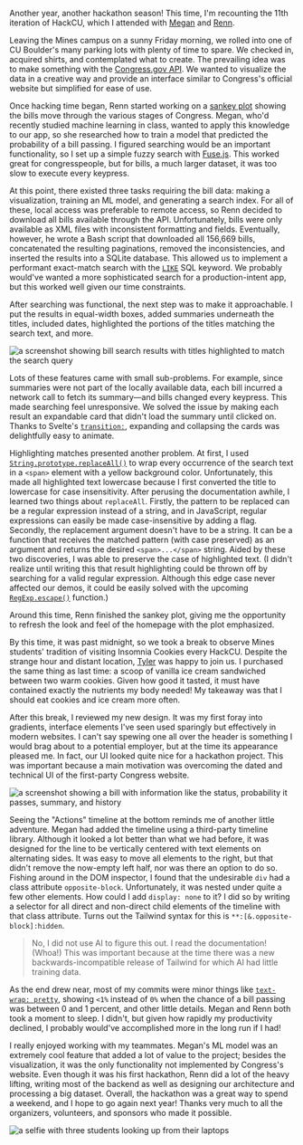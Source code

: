 Another year, another hackathon season! This time, I'm recounting the 11th
iteration of HackCU, which I attended with
[Megan](https://github.com/megankulshekar) and
[Renn](https://github.com/kylo33).

Leaving the Mines campus on a sunny Friday morning, we rolled into one of
CU&nbsp;Boulder's many parking lots with plenty of time to spare. We checked
in, acquired shirts, and contemplated what to create. The prevailing idea was
to make something with the [Congress.gov API](https://api.congress.gov/). We
wanted to visualize the data in a creative way and provide an interface similar
to Congress's official website but simplified for ease of use.

Once hacking time began, Renn started working on a [sankey
plot](https://en.wikipedia.org/wiki/Sankey_diagram) showing the bills move
through the various stages of Congress. Megan, who'd recently studied machine
learning in class, wanted to apply this knowledge to our app, so she researched
how to train a model that predicted the probability of a bill passing. I
figured searching would be an important functionality, so I set up a simple
fuzzy search with [Fuse.js](https://www.fusejs.io/). This worked great for
congresspeople, but for bills, a much larger dataset, it was too slow to
execute every keypress.

At this point, there existed three tasks requiring the bill data: making a
visualization, training an ML model, and generating a search index. For all of
these, local access was preferable to remote access, so Renn decided to
download all bills available through the API. Unfortunately, bills were only
available as XML files with inconsistent formatting and fields. Eventually,
however, he wrote a Bash script that downloaded all 156,669 bills, concatenated
the resulting paginations, removed the inconsistencies, and inserted the
results into a SQLite database. This allowed us to implement a performant
exact-match search with the
[`LIKE`](https://www.sqlite.org/optoverview.html#like_opt) SQL keyword. We
probably would've wanted a more sophisticated search for a production-intent
app, but this worked well given our time constraints.

After searching was functional, the next step was to make it approachable. I
put the results in equal-width boxes, added summaries underneath the titles,
included dates, highlighted the portions of the titles matching the search
text, and more.

![a screenshot showing bill search results with titles highlighted to match the search query](search_screenshot.avif "The finished search page.")

Lots of these features came with small sub-problems. For example, since
summaries were not part of the locally available data, each bill incurred a
network call to fetch its summary—and bills changed every keypress. This made
searching feel unresponsive. We solved the issue by making each result an
expandable card that didn't load the summary until clicked on. Thanks to
Svelte's [`transition:`](https://svelte.dev/docs/svelte/transition), expanding
and collapsing the cards was delightfully easy to animate.

Highlighting matches presented another problem. At first, I used
[`String.prototype.replaceAll()`](https://developer.mozilla.org/en-US/docs/Web/JavaScript/Reference/Global_Objects/String/replaceAll)
to wrap every occurrence of the search text in a `<span>` element with a yellow
background color. Unfortunately, this made all highlighted text lowercase
because I first converted the title to lowercase for case insensitivity. After
perusing the documentation awhile, I learned two things about `replaceAll`.
Firstly, the pattern to be replaced can be a regular expression instead of a
string, and in JavaScript, regular expressions can easily be made
case-insensitive by adding a flag. Secondly, the replacement argument doesn't
have to be a string. It can be a function that receives the matched pattern
(with case preserved) as an argument and returns the desired `<span>...</span>`
string. Aided by these two discoveries, I was able to preserve the case of
highlighted text. (I didn't realize until writing this that result highlighting
could be thrown off by searching for a valid regular expression. Although this
edge case never affected our demos, it could be easily solved with the upcoming
[`RegExp.escape()`](https://developer.mozilla.org/en-US/docs/Web/JavaScript/Reference/Global_Objects/RegExp/escape)
function.)

Around this time, Renn finished the sankey plot, giving me the opportunity to
refresh the look and feel of the homepage with the plot emphasized.

By this time, it was past midnight, so we took a break to observe Mines
students' tradition of visiting Insomnia Cookies every HackCU. Despite the
strange hour and distant location, [Tyler](https://tbwright.dev/) was happy to
join us. I purchased the same thing as last time: a scoop of vanilla ice cream
sandwiched between two warm cookies. Given how good it tasted, it must have
contained exactly the nutrients my body needed! My takeaway was that I should
eat cookies and ice cream more often.

After this break, I reviewed my new design. It was my first foray into
gradients, interface elements I've seen used sparingly but effectively in
modern websites. I can't say spewing one all over the header is something I
would brag about to a potential employer, but at the time its appearance
pleased me. In fact, our UI looked quite nice for a hackathon project. This was
important because a main motivation was overcoming the dated and technical UI
of the first-party Congress website.

![a screenshot showing a bill with information like the status, probability it passes, summary, and history](bill_screenshot.avif "The bill overview page, one of several we implemented.")

Seeing the "Actions" timeline at the bottom reminds me of another little
adventure. Megan had added the timeline using a third-party timeline library.
Although it looked a lot better than what we had before, it was designed for
the line to be vertically centered with text elements on alternating sides. It
was easy to move all elements to the right, but that didn't remove the
now-empty left half, nor was there an option to do so. Fishing around in the
DOM inspector, I found that the undesirable `div` had a class attribute
`opposite-block`. Unfortunately, it was nested under quite a few other
elements. How could I add `display: none` to it? I did so by writing a selector
for all direct and non-direct child elements of the timeline with that class
attribute. Turns out the Tailwind syntax for this is
`**:[&.opposite-block]:hidden`.

> No, I did not use AI to figure this out. I read the documentation! (Whoa!)
> This was important because at the time there was a new backwards-incompatible
> release of Tailwind for which AI had little training data.

As the end drew near, most of my commits were minor things like [`text-wrap:
pretty`](https://developer.mozilla.org/en-US/docs/Web/CSS/text-wrap), showing
`<1%` instead of `0%` when the chance of a bill passing was between 0 and 1
percent, and other little details. Megan and Renn both took a moment to sleep.
I didn't, but given how rapidly my productivity declined, I probably would've
accomplished more in the long run if I had!

I really enjoyed working with my teammates. Megan's ML model was an extremely
cool feature that added a lot of value to the project; besides the
visualization, it was the only functionality not implemented by Congress's
website. Even though it was his first hackathon, Renn did a lot of the heavy
lifting, writing most of the backend as well as designing our architecture and
processing a big dataset. Overall, the hackathon was a great way to spend a
weekend, and I hope to go again next year! Thanks very much to all the
organizers, volunteers, and sponsors who made it possible.

![a selfie with three students looking up from their laptops](teamphoto.avif "From left to right: Megan, me (Byron), and Renn.")
